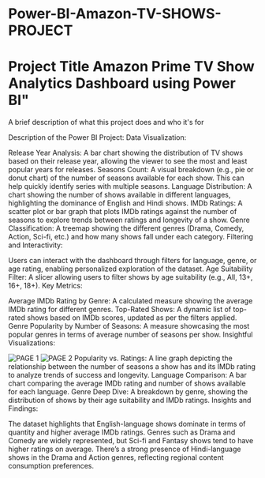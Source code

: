 # Power-BI-Amazon-TV-SHOWS-PROJECT

# Project Title Amazon Prime TV Show Analytics Dashboard using Power BI"



A brief description of what this project does and who it's for

Description of the Power BI Project:
Data Visualization:

Release Year Analysis: A bar chart showing the distribution of TV shows based on their release year, allowing the viewer to see the most and least popular years for releases.
Seasons Count: A visual breakdown (e.g., pie or donut chart) of the number of seasons available for each show. This can help quickly identify series with multiple seasons.
Language Distribution: A chart showing the number of shows available in different languages, highlighting the dominance of English and Hindi shows.
IMDb Ratings: A scatter plot or bar graph that plots IMDb ratings against the number of seasons to explore trends between ratings and longevity of a show.
Genre Classification: A treemap showing the different genres (Drama, Comedy, Action, Sci-fi, etc.) and how many shows fall under each category.
Filtering and Interactivity:

Users can interact with the dashboard through filters for language, genre, or age rating, enabling personalized exploration of the dataset.
Age Suitability Filter: A slicer allowing users to filter shows by age suitability (e.g., All, 13+, 16+, 18+).
Key Metrics:

Average IMDb Rating by Genre: A calculated measure showing the average IMDb rating for different genres.
Top-Rated Shows: A dynamic list of top-rated shows based on IMDb scores, updated as per the filters applied.
Genre Popularity by Number of Seasons: A measure showcasing the most popular genres in terms of average number of seasons per show.
Insightful Visualizations:

![PAGE 1](https://github.com/user-attachments/assets/3ffc861e-7fce-4985-9d6c-eee15d2e3cdd)
![PAGE 2](https://github.com/user-attachments/assets/aefc90b2-c62a-42a1-acc1-5bd471826f21)
Popularity vs. Ratings: A line graph depicting the relationship between the number of seasons a show has and its IMDb rating to analyze trends of success and longevity.
Language Comparison: A bar chart comparing the average IMDb rating and number of shows available for each language.
Genre Deep Dive: A breakdown by genre, showing the distribution of shows by their age suitability and IMDb ratings.
Insights and Findings:

The dataset highlights that English-language shows dominate in terms of quantity and higher average IMDb ratings.
Genres such as Drama and Comedy are widely represented, but Sci-fi and Fantasy shows tend to have higher ratings on average.
There’s a strong presence of Hindi-language shows in the Drama and Action genres, reflecting regional content consumption preferences.
